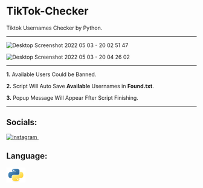 # TikTok-Checker
Tiktok Usernames Checker by Python.

---
![Desktop Screenshot 2022 05 03 - 20 02 51 47](https://user-images.githubusercontent.com/104280578/166503501-a19f3d06-3141-4fec-805b-58c7d22544cf.png)

![Desktop Screenshot 2022 05 03 - 20 04 26 02](https://user-images.githubusercontent.com/104280578/166503571-f24e0c31-a80d-4aa9-b524-5d67df4efea4.png)

---

**1.** Available Users Could be Banned.

**2.** Script Will Auto Save **Available** Usernames in **Found.txt**.

**3.** Popup Message Will Appear Ffter Script Finishing.

---


## Socials:

<a href="https://www.instagram.com/thrudespair/" target="_blank">
 <img class="img" style="height: 40px; width:50px;" src="https://github.com/rahuldkjain/github-profile-readme-generator/blob/master/src/images/icons/Social/instagram.svg" alt="instagram">
</a>


<a href="https://discord.com/users/913666849324007476" target="_blank">
 <img class="img" style="height: 0px; width:41px;" src="https://github.com/diamkil/socials/blob/main/public/img/discord.png" alt="Discord">
</a>
  
## Language:
<a href="https://www.python.org/" target="_blank">
 <img style="height: 40px; width:50px;" src="https://raw.githubusercontent.com/devicons/devicon/master/icons/python/python-original.svg" alt="Python">
</a>

